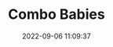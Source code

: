 ---
date: 2022-09-06 11:09:37
title: 'Combo Babies'	
tags: []
price: $9.99 One time	
img: https://i.imgur.com/iIdLcy2.png
link: https://store.steampowered.com/app/1739200/Combo_Babies/	
discord: https://discord.com/invite/hFdx9XBQ5K	
twitter: https://twitter.com/TableFighter
---